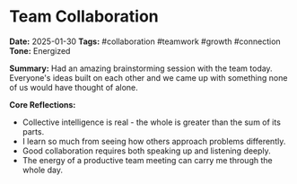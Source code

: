 # Team Collaboration
**Date:** 2025-01-30
**Tags:** #collaboration #teamwork #growth #connection
**Tone:** Energized

**Summary:**
Had an amazing brainstorming session with the team today. Everyone's ideas built on each other and we came up with something none of us would have thought of alone.

**Core Reflections:**
- Collective intelligence is real - the whole is greater than the sum of its parts.
- I learn so much from seeing how others approach problems differently.
- Good collaboration requires both speaking up and listening deeply.
- The energy of a productive team meeting can carry me through the whole day.
